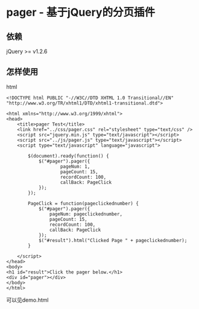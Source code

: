 pager - 基于jQuery的分页插件
==============================================

依赖
----------------------------------------------

jQuery >= v1.2.6

怎样使用
---------------------------------------------
html
```
<!DOCTYPE html PUBLIC "-//W3C//DTD XHTML 1.0 Transitional//EN" "http://www.w3.org/TR/xhtml1/DTD/xhtml1-transitional.dtd">

<html xmlns="http://www.w3.org/1999/xhtml">
<head>
    <title>pager Test</title>
    <link href="../css/pager.css" rel="stylesheet" type="text/css" />
    <script src="jquery.min.js" type="text/javascript"></script>
    <script src="../js/pager.js" type="text/javascript"></script>
    <script type="text/javascript" language="javascript">

        $(document).ready(function() {
            $("#pager").pager({
                    pageNum: 1,
                    pageCount: 15,
                    recordCount: 100,
                    callBack: PageClick
            });
        });

        PageClick = function(pageclickednumber) {
            $("#pager").pager({
                pageNum: pageclickednumber,
                pageCount: 15,
                recordCount: 100,
                callBack: PageClick
            });
            $("#result").html("Clicked Page " + pageclickednumber);
        }

    </script>
</head>
<body>
<h1 id="result">Click the pager below.</h1>
<div id="pager"></div>
</body>
</html>
```
可以见demo.html